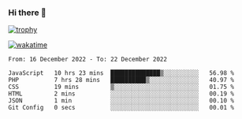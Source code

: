 ### Hi there 👋

[![trophy](https://github-profile-trophy.vercel.app/?username=cxnky&theme=dracula)](https://github.com/ryo-ma/github-profile-trophy)

[![wakatime](https://wakatime.com/badge/user/1c39c599-5497-41b9-a5be-2c4676e7fd23.svg)](https://wakatime.com/@1c39c599-5497-41b9-a5be-2c4676e7fd23)
<!--START_SECTION:waka-->

```text
From: 16 December 2022 - To: 22 December 2022

JavaScript   10 hrs 23 mins  ██████████████▒░░░░░░░░░░   56.98 %
PHP          7 hrs 28 mins   ██████████▒░░░░░░░░░░░░░░   40.97 %
CSS          19 mins         ▒░░░░░░░░░░░░░░░░░░░░░░░░   01.75 %
HTML         2 mins          ░░░░░░░░░░░░░░░░░░░░░░░░░   00.19 %
JSON         1 min           ░░░░░░░░░░░░░░░░░░░░░░░░░   00.10 %
Git Config   0 secs          ░░░░░░░░░░░░░░░░░░░░░░░░░   00.01 %
```

<!--END_SECTION:waka-->
